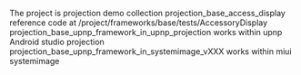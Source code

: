 The project is projection demo collection
projection_base_access_display reference code at /project/frameworks/base/tests/AccessoryDisplay
projection_base_upnp_framework_in_upnp_projection works within upnp Android studio projection
projection_base_upnp_framework_in_systemimage_vXXX works within miui systemimage
